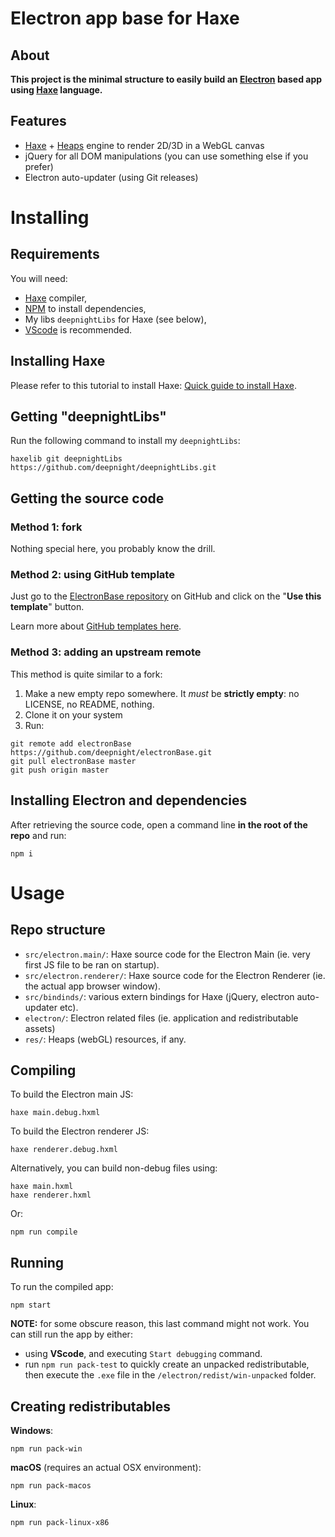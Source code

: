 # Electron app base for Haxe

## About

**This project is the minimal structure to easily build an [Electron](https://www.electronjs.org/) based app using [Haxe](https://haxe.org) language.**

## Features
 - [Haxe](https://haxe.org) + [Heaps](https://heaps.io) engine to render 2D/3D in a WebGL canvas
 - jQuery for all DOM manipulations (you can use something else if you prefer)
 - Electron auto-updater (using Git releases)

# Installing

## Requirements

You will need:
 - [Haxe](https://haxe.org) compiler,
 - [NPM](https://www.npmjs.com/) to install dependencies,
 - My libs `deepnightLibs` for Haxe (see below),
 - [VScode](https://code.visualstudio.com/) is recommended.


## Installing Haxe

Please refer to this tutorial to install Haxe: [Quick guide to install Haxe](https://deepnight.net/tutorial/a-quick-guide-to-installing-haxe/).

## Getting "deepnightLibs"

Run the following command to install my `deepnightLibs`:
```
haxelib git deepnightLibs https://github.com/deepnight/deepnightLibs.git
```

## Getting the source code

### Method 1: fork

Nothing special here, you probably know the drill.

### Method 2: using GitHub template

Just go to the [ElectronBase repository](https://github.com/deepnight/electronBase) on GitHub and click on the "**Use this template**" button.

Learn more about [GitHub templates here](https://help.github.com/en/github/creating-cloning-and-archiving-repositories/creating-a-repository-from-a-template).

### Method 3: adding an upstream remote

This method is quite similar to a fork:

 1. Make a new empty repo somewhere. It *must* be **strictly empty**: no LICENSE, no README, nothing.
 2. Clone it on your system
 3. Run:
```
git remote add electronBase https://github.com/deepnight/electronBase.git
git pull electronBase master
git push origin master
```

## Installing Electron and dependencies

After retrieving the source code, open a command line **in the root of the repo** and run:

```
npm i
```

# Usage

## Repo structure
- `src/electron.main/`: Haxe source code for the Electron Main (ie. very first JS file to be ran on startup).
- `src/electron.renderer/`: Haxe source code for the Electron Renderer (ie. the actual app browser window).
- `src/bindinds/`: various extern bindings for Haxe (jQuery, electron auto-updater etc).
- `electron/`: Electron related files (ie. application and redistributable assets)
- `res/`: Heaps (webGL) resources, if any.

## Compiling

To build the Electron main JS:
```
haxe main.debug.hxml
```

To build the Electron renderer JS:
```
haxe renderer.debug.hxml
```

Alternatively, you can build non-debug files using:
```
haxe main.hxml
haxe renderer.hxml
```
Or:
```
npm run compile
```

## Running

To run the compiled app:
```
npm start
```
**NOTE:** for some obscure reason, this last command might not work. You can still run the app by either:
 - using **VScode**, and executing `Start debugging` command.
 - run `npm run pack-test` to quickly create an unpacked redistributable, then execute the `.exe` file in the `/electron/redist/win-unpacked` folder.

## Creating redistributables

**Windows**:
```
npm run pack-win
```

**macOS** (requires an actual OSX environment):
```
npm run pack-macos
```

**Linux**:
```
npm run pack-linux-x86
```

